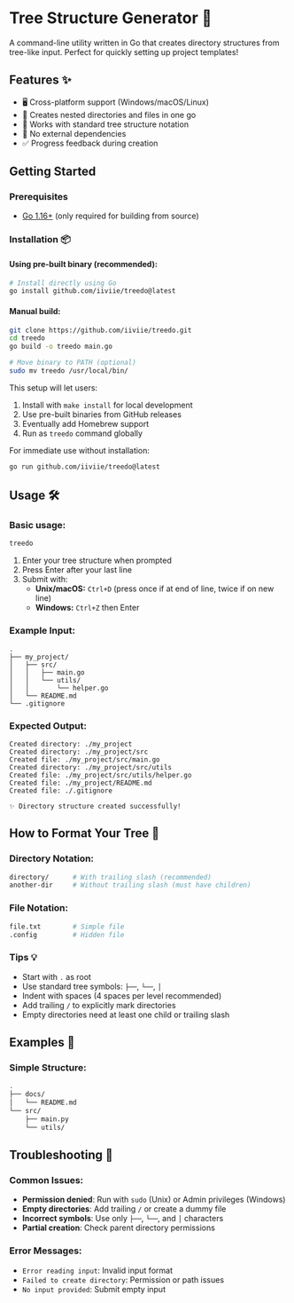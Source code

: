 # Tree Structure Generator 🌳

A command-line utility written in Go that creates directory structures from tree-like input. Perfect for quickly setting up project templates!

## Features ✨
- 🖥️ Cross-platform support (Windows/macOS/Linux)
- 📂 Creates nested directories and files in one go
- 🌲 Works with standard tree structure notation
- 🚫 No external dependencies
- ✅ Progress feedback during creation

## Getting Started

### Prerequisites
- [Go 1.16+](https://golang.org/dl/) (only required for building from source)

### Installation 📦

#### Using pre-built binary (recommended):
```bash
# Install directly using Go
go install github.com/iiviie/treedo@latest
```

#### Manual build:
```bash
git clone https://github.com/iiviie/treedo.git
cd treedo
go build -o treedo main.go

# Move binary to PATH (optional)
sudo mv treedo /usr/local/bin/
```

This setup will let users:
1. Install with `make install` for local development
2. Use pre-built binaries from GitHub releases
3. Eventually add Homebrew support
4. Run as `treedo` command globally

For immediate use without installation:
```bash
go run github.com/iiviie/treedo@latest
```

## Usage 🛠️

### Basic usage:
```bash
treedo
```

1. Enter your tree structure when prompted
2. Press Enter after your last line
3. Submit with:
   - **Unix/macOS:** `Ctrl+D` (press once if at end of line, twice if on new line)
   - **Windows:** `Ctrl+Z` then Enter

### Example Input:
```
.
├── my_project/
│   ├── src/
│   │   ├── main.go
│   │   └── utils/
│   │       └── helper.go
│   └── README.md
└── .gitignore
```

### Expected Output:
```
Created directory: ./my_project
Created directory: ./my_project/src
Created file: ./my_project/src/main.go
Created directory: ./my_project/src/utils
Created file: ./my_project/src/utils/helper.go
Created file: ./my_project/README.md
Created file: ./.gitignore

✨ Directory structure created successfully!
```

## How to Format Your Tree 🌴

### Directory Notation:
```bash
directory/      # With trailing slash (recommended)
another-dir     # Without trailing slash (must have children)
```

### File Notation:
```bash
file.txt        # Simple file
.config         # Hidden file
```

### Tips 💡
- Start with `.` as root
- Use standard tree symbols: `├──`, `└──`, `│`
- Indent with spaces (4 spaces per level recommended)
- Add trailing `/` to explicitly mark directories
- Empty directories need at least one child or trailing slash

## Examples 🚀

### Simple Structure:
```bash
.
├── docs/
│   └── README.md
└── src/
    ├── main.py
    └── utils/
```


## Troubleshooting 🔧

### Common Issues:
- **Permission denied**: Run with `sudo` (Unix) or Admin privileges (Windows)
- **Empty directories**: Add trailing `/` or create a dummy file
- **Incorrect symbols**: Use only `├──`, `└──`, and `│` characters
- **Partial creation**: Check parent directory permissions

### Error Messages:
- `Error reading input`: Invalid input format
- `Failed to create directory`: Permission or path issues
- `No input provided`: Submit empty input


